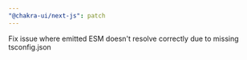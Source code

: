 ```yaml
---
"@chakra-ui/next-js": patch
---
```


Fix issue where emitted ESM doesn't resolve correctly due to missing
tsconfig.json
